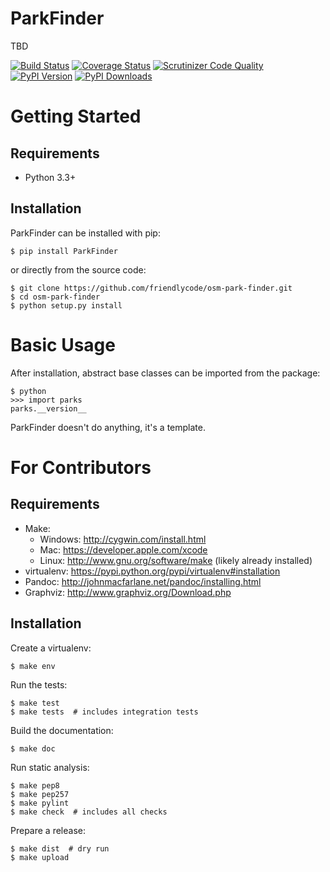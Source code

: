 ParkFinder
==========

TBD

[![Build Status](http://img.shields.io/travis/friendlycode/osm-park-finder/master.svg)](https://travis-ci.org/friendlycode/osm-park-finder)
[![Coverage Status](http://img.shields.io/coveralls/friendlycode/osm-park-finder/master.svg)](https://coveralls.io/r/friendlycode/osm-park-finder)
[![Scrutinizer Code Quality](http://img.shields.io/scrutinizer/g/friendlycode/osm-park-finder.svg)](https://scrutinizer-ci.com/g/friendlycode/osm-park-finder/?branch=master)
[![PyPI Version](http://img.shields.io/pypi/v/ParkFinder.svg)](https://pypi.python.org/pypi/ParkFinder)
[![PyPI Downloads](http://img.shields.io/pypi/dm/ParkFinder.svg)](https://pypi.python.org/pypi/ParkFinder)


Getting Started
===============

Requirements
------------

* Python 3.3+


Installation
------------

ParkFinder can be installed with pip:

```
$ pip install ParkFinder
```

or directly from the source code:

```
$ git clone https://github.com/friendlycode/osm-park-finder.git
$ cd osm-park-finder
$ python setup.py install
```

Basic Usage
===========

After installation, abstract base classes can be imported from the package:

```
$ python
>>> import parks
parks.__version__
```

ParkFinder doesn't do anything, it's a template.

For Contributors
================

Requirements
------------

* Make:
    * Windows: http://cygwin.com/install.html
    * Mac: https://developer.apple.com/xcode
    * Linux: http://www.gnu.org/software/make (likely already installed)
* virtualenv: https://pypi.python.org/pypi/virtualenv#installation
* Pandoc: http://johnmacfarlane.net/pandoc/installing.html
* Graphviz: http://www.graphviz.org/Download.php

Installation
------------

Create a virtualenv:

```
$ make env
```

Run the tests:

```
$ make test
$ make tests  # includes integration tests
```

Build the documentation:

```
$ make doc
```

Run static analysis:

```
$ make pep8
$ make pep257
$ make pylint
$ make check  # includes all checks
```

Prepare a release:

```
$ make dist  # dry run
$ make upload
```
